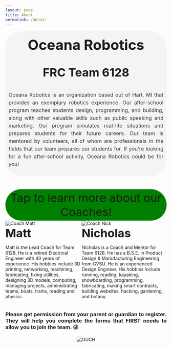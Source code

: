 ```yaml
---
layout: page
title: About
permalink: /about/
---
```


<script>
function toggleVisibility(elementId) {
  var element = document.getElementById(elementId);
  element.classList.toggle('visible'); // Toggle the 'visible' class
}
</script>

<div style="text-align: center; background-color: #f4f4f4; padding: 10px; border-radius: 50px; margin-bottom: 40px;">
  <h2 style="font-size: 44px; font-weight: bold; text-align: center; margin-top: 5px">Oceana Robotics</h2>
  <h3 style="font-size: 36px; text-align: center; margin-top: 5px">FRC Team 6128</h3>
  <p style="font-size: 16px; line-height: 1.5; color: #333; text-align: justify;">
    Oceana Robotics is an organization based out of Hart, MI that provides an exemplary robotics experience. Our after-school program teaches students design, programming, and building, along with other valuable skills such as public speaking and marketing. Our program simulates real-life situations and prepares students for their future careers. Our team is mentored by volunteers, all of whom are professionals in the fields that our team prepares our students for. If you're looking for a fun after-school activity, Oceana Robotics could be for you!
  </p>
</div>

<div style="text-align: center; background-color: green; padding: 5px; border-radius: 50px; margin-bottom 10px; font-size: 36px;">
Tap to learn more about our Coaches!
</div>

<div style="display: flex; justify-content: space-evenly;">
  <div class="coach-container">
    <img src="{{ site.baseurl }}/assets/images/CoachMW.png" alt="Coach Matt" class="coach-image" onclick="toggleVisibility('mattContent');">
    <div class="coach-name" style="font-weight: bold; font-size: 36px;">Matt</div>
    <div id="mattContent" class="coach-content">
      <p>Matt is the Lead Coach for Team 6128. He is a retired Electrical Engineer with 40 years of experience. His hobbies include 3D printing, networking, machining, fabricating, fixing utilities, designing 3D models, computing, managing projects, administrating teams, boats, trains, reading and physics.</p>
    </div>
  </div>
  <div class="coach-container">
    <img src="{{ site.baseurl }}/assets/images/CoachMentorNR.jpg" alt="Coach Nick" class="coach-image" onclick="toggleVisibility('nickContent');">
    <div class="coach-name" style="font-weight: bold; font-size: 36px;">Nicholas</div>
    <div id="nickContent" class="coach-content">
      <p>Nicholas is a Coach and Mentor for Team 6128. He has a B.S.E. in Product Design & Manufacturing Engineering from GVSU. He is an experienced Design Engineer. His hobbies include running, reading, kayaking, snowboarding, programming, fabricating, making smart contracts, building websites, hacking, gardening, and botany.</p>
    </div>
  </div>
</div>

<h3 style="text-align: justify;">Please get permission from your parent or guardian to register. They will help you complete the forms that FIRST needs to allow you to join the team. 😜</h3>

<div style="text-align: center; margin-top: 20px;">
  <img src="{{ site.baseurl }}/assets/images/OUCH.gif" alt="OUCH">
</div>
